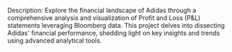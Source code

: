 Description:
Explore the financial landscape of Adidas through a comprehensive analysis and visualization of Profit and Loss (P&L) statements leveraging Bloomberg data. This project delves into dissecting Adidas' financial performance, shedding light on key insights and trends using advanced analytical tools.

